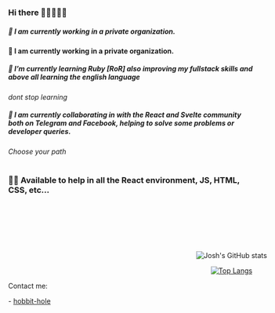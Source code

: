 ### Hi there 👊🏻🙂👍🏻

##### 🔭 I am currently working in a private organization.
#### 🔭 I am currently working in a private organization.
##### 🌱 I’m currently learning Ruby [RoR] also improving my fullstack skills and above all learning the english language
*dont stop learning*
##### 👯 I am currently collaborating in with the React and Svelte community both on Telegram and Facebook, helping to solve some problems or developer queries.  
*Choose your path* 
<br>
<br>

### 👊🏼 Available to help in all the React environment, JS, HTML, CSS, etc...  


<br>
<br>
<br>
<br>
<br>

<div align="center"  style="width:95vw;margin:auto;">
  <div>

  ![Josh's GitHub stats](https://github-readme-stats.vercel.app/api?username=joshmg-77&count_private=true&include_all_commits=true&show_owner=true&show_icons=true&theme=tokyonight)

  </div>

  [![Top Langs](https://github-readme-stats.vercel.app/api/top-langs/?username=joshmg-77&langs_count=6&theme=tokyonight)](https://github.com/joshmg-77/github-readme-stats)

</div>


Contact me: 

<div> 
- <a href="https://en.wikipedia.org/wiki/Hobbit#Lifestyle" title="Hobbit lifestyles">hobbit-hole</a>
</div>

